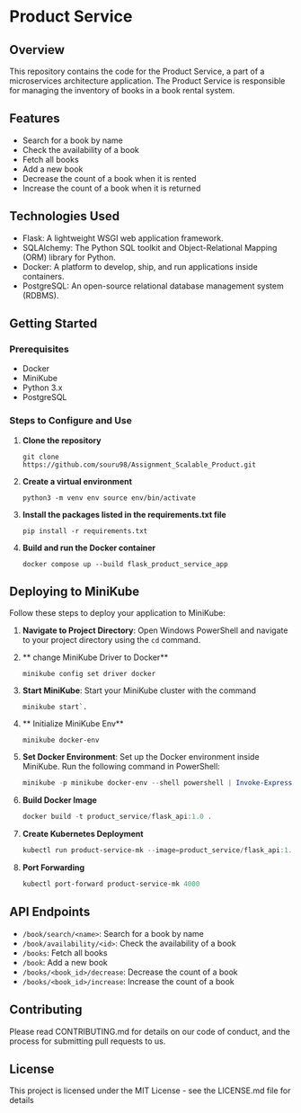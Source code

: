 # Product Service

## Overview
This repository contains the code for the Product Service, a part of a microservices architecture application. The Product Service is responsible for managing the inventory of books in a book rental system.

## Features
- Search for a book by name
- Check the availability of a book
- Fetch all books
- Add a new book
- Decrease the count of a book when it is rented
- Increase the count of a book when it is returned

## Technologies Used
- Flask: A lightweight WSGI web application framework.
- SQLAlchemy: The Python SQL toolkit and Object-Relational Mapping (ORM) library for Python.
- Docker: A platform to develop, ship, and run applications inside containers.
- PostgreSQL: An open-source relational database management system (RDBMS).

## Getting Started

### Prerequisites
- Docker
- MiniKube
- Python 3.x
- PostgreSQL

### Steps to Configure and Use
1. **Clone the repository**
   ```
   git clone https://github.com/souru98/Assignment_Scalable_Product.git
2. **Create a virtual environment**
   ```
   python3 -m venv env source env/bin/activate
3. **Install the packages listed in the requirements.txt file**
   ```
   pip install -r requirements.txt
4. **Build and run the Docker container**
   ```
   docker compose up --build flask_product_service_app

## Deploying to MiniKube

Follow these steps to deploy your application to MiniKube:

1. **Navigate to Project Directory**: 
   Open Windows PowerShell and navigate to your project directory using the `cd` command.

2. ** change MiniKube Driver to Docker**
   ```
   minikube config set driver docker

3. **Start MiniKube**: 
   Start your MiniKube cluster with the command 
   ```
   minikube start`.

4. ** Initialize MiniKube Env**
   ```
   minikube docker-env

5. **Set Docker Environment**: 
   Set up the Docker environment inside MiniKube. Run the following command in PowerShell:
   ```powershell
   minikube -p minikube docker-env --shell powershell | Invoke-Expression
   
6. **Build Docker Image**
   ```powershell
   docker build -t product_service/flask_api:1.0 .
   
7. **Create Kubernetes Deployment**
   ```powershell
   kubectl run product-service-mk --image=product_service/flask_api:1.0 --image-pull-policy=Never --port=4000
   
8. **Port Forwarding**
   ```powershell
   kubectl port-forward product-service-mk 4000


## API Endpoints
- `/book/search/<name>`: Search for a book by name
- `/book/availability/<id>`: Check the availability of a book
- `/books`: Fetch all books
- `/book`: Add a new book
- `/books/<book_id>/decrease`: Decrease the count of a book
- `/books/<book_id>/increase`: Increase the count of a book

## Contributing
Please read CONTRIBUTING.md for details on our code of conduct, and the process for submitting pull requests to us.

## License
This project is licensed under the MIT License - see the LICENSE.md file for details

